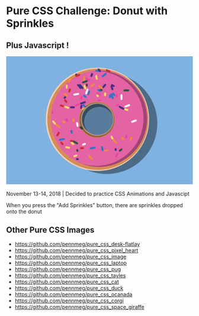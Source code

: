 # Pure CSS Challenge: Donut with Sprinkles
## Plus Javascript !

![Final Version: Donut with Sprinks](pure_css-donut.png)

November 13-14, 2018 | Decided to practice CSS Animations and Javascipt

When you press the "Add Sprinkles" button, there are sprinkles dropped onto the donut

## Other Pure CSS Images
* https://github.com/pennmeg/pure_css_desk-flatlay
* https://github.com/pennmeg/pure_css_pixel_heart
* https://github.com/pennmeg/pure_css_image
* https://github.com/pennmeg/pure_css_laptop
* https://github.com/pennmeg/pure_css_pug
* https://github.com/pennmeg/pure_css_tayles
* https://github.com/pennmeg/pure_css_cat
* https://github.com/pennmeg/pure_css_duck
* https://github.com/pennmeg/pure_css_ocanada
* https://github.com/pennmeg/pure_css_corgi
* https://github.com/pennmeg/pure_css_space_giraffe
